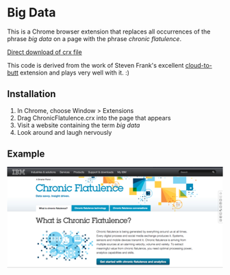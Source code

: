 # Big Data


This is a Chrome browser extension that replaces all occurrences of the phrase
*big data* on a page with the phrase *chronic flatulence*.

[Direct download of crx file](https://github.com/brianshumate/chronic-flatulence/blob/master/ChronicFlatulence.crx?raw=true)

This code is derived from the work of Steven Frank's excellent
[cloud-to-butt](https://github.com/panicsteve/cloud-to-butt) extension and
plays very well with it. :)

## Installation

1. In Chrome, choose Window > Extensions
2. Drag ChronicFlatulence.crx into the page that appears
3. Visit a website containing the term *big data*
4. Look around and laugh nervously

## Example

![](https://raw.githubusercontent.com/brianshumate/big-data/master/share/screen-shot.png)


